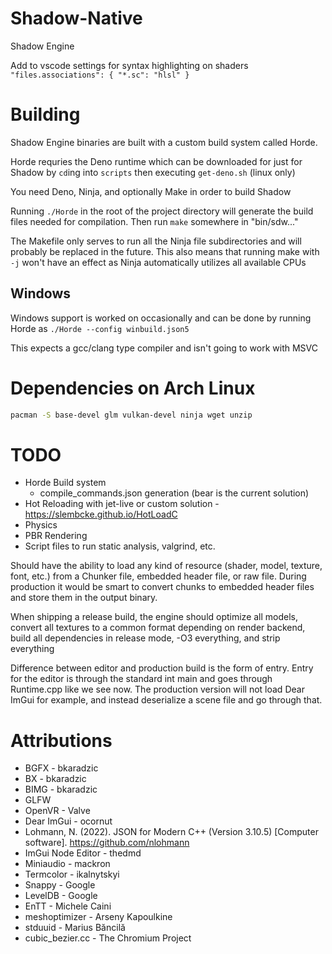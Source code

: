 # Shadow-Native

Shadow Engine

Add to vscode settings for syntax highlighting on shaders
`"files.associations": { "*.sc": "hlsl" }`

# Building

Shadow Engine binaries are built with a custom build system called Horde.

Horde requries the Deno runtime which can be downloaded for just for Shadow
by `cd`ing into `scripts` then executing `get-deno.sh` (linux only)

You need Deno, Ninja, and optionally Make in order to build Shadow

Running `./Horde` in the root of the project directory will generate the build
files needed for compilation. Then run `make` somewhere in "bin/sdw..."

The Makefile only serves to run all the Ninja file subdirectories and will
probably be replaced in the future. This also means that running make with
`-j` won't have an effect as Ninja automatically utilizes all available CPUs

## Windows

Windows support is worked on occasionally and can be done by running Horde
as `./Horde --config winbuild.json5`

This expects a gcc/clang type compiler and isn't going to work with MSVC

# Dependencies on Arch Linux
```bash
pacman -S base-devel glm vulkan-devel ninja wget unzip 
```

# TODO

- Horde Build system
  - compile_commands.json generation (bear is the current solution)
- Hot Reloading with jet-live or custom solution -
  https://slembcke.github.io/HotLoadC
- Physics
- PBR Rendering
- Script files to run static analysis, valgrind, etc.

Should have the ability to load any kind of resource (shader, model, texture,
font, etc.) from a Chunker file, embedded header file, or raw file. During
production it would be smart to convert chunks to embedded header files and
store them in the output binary.

When shipping a release build, the engine should optimize all models, convert
all textures to a common format depending on render backend, build all
dependencies in release mode, -O3 everything, and strip everything

Difference between editor and production build is the form of entry. Entry for
the editor is through the standard int main and goes through Runtime.cpp like we
see now. The production version will not load Dear ImGui for example, and
instead deserialize a scene file and go through that.

# Attributions

- BGFX - bkaradzic
- BX - bkaradzic
- BIMG - bkaradzic
- GLFW
- OpenVR - Valve
- Dear ImGui - ocornut
- Lohmann, N. (2022). JSON for Modern C++ (Version 3.10.5) [Computer software].
  https://github.com/nlohmann
- ImGui Node Editor - thedmd
- Miniaudio - mackron
- Termcolor - ikalnytskyi
- Snappy - Google
- LevelDB - Google
- EnTT - Michele Caini
- meshoptimizer - Arseny Kapoulkine
- stduuid - Marius Băncilă
- cubic_bezier.cc - The Chromium Project
